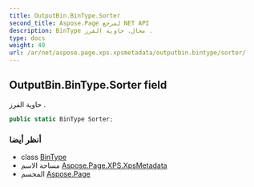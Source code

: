 ```yaml
---
title: OutputBin.BinType.Sorter
second_title: Aspose.Page لمرجع NET API
description: BinType مجال. حاوية الفرز .
type: docs
weight: 40
url: /ar/net/aspose.page.xps.xpsmetadata/outputbin.bintype/sorter/
---
```

## OutputBin.BinType.Sorter field

حاوية الفرز .

```csharp
public static BinType Sorter;
```

### أنظر أيضا

* class [BinType](../)
* مساحة الاسم [Aspose.Page.XPS.XpsMetadata](../../outputbin.bintype/)
* المجسم [Aspose.Page](../../../)


